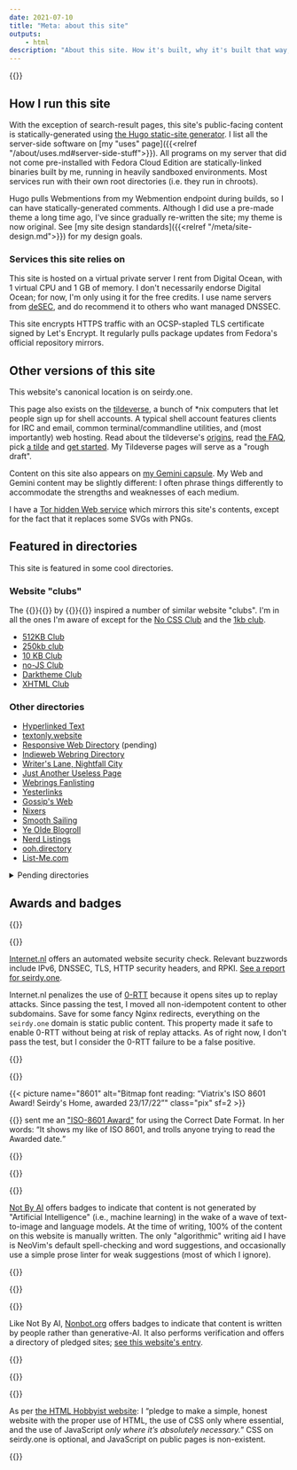 ```yaml
---
date: 2021-07-10
title: "Meta: about this site"
outputs:
    - html
description: "About this site. How it's built, why it's built that way, privacy, accessibility, mirrors, etc."
---
```

{{<build-info>}}

## How I run this site

With the exception of search-result pages, this site's public-facing content is statically-generated using [the Hugo static-site generator](https://gohugo.io/). I list all the server-side software on [my "uses" page]({{<relref "/about/uses.md#server-side-stuff">}}). All programs on my server that did not come pre-installed with Fedora Cloud Edition are statically-linked binaries built by me, running in heavily sandboxed environments. Most services run with their own root directories (i.e. they run in chroots).

Hugo pulls Webmentions from my Webmention endpoint during builds, so I can have statically-generated comments. Although I did use a pre-made theme a long time ago, I've since gradually re-written the site; my theme is now original. See [my site design standards]({{<relref "/meta/site-design.md">}}) for my design goals.

### Services this site relies on

This site is hosted on a virtual private server I rent from Digital Ocean, with 1&nbsp;virtual CPU and 1&nbsp;GB of memory. I don't necessarily endorse Digital Ocean; for now, I'm only using it for the free credits. I use name servers from [deSEC](https://desec.io/), and do recommend it to others who want managed DNSSEC.

This site encrypts HTTPS traffic with an OCSP-stapled TLS certificate signed by Let's Encrypt. It regularly pulls package updates from Fedora's official repository mirrors.

## Other versions of this site

This website's canonical location is on seirdy.one.

This page also exists on the [tildeverse](https://tildeverse.org/), a bunch of \*nix computers that let people sign up for shell accounts. A typical shell account features clients for IRC and email, common terminal/commandline utilities, and (most importantly) web hosting. Read about the tildeverse's [origins](https://web.archive.org/web/20180917091804/https://medium.com/message/tilde-club-i-had-a-couple-drinks-and-woke-up-with-1-000-nerds-a8904f0a2ebf), read [the FAQ](https://tilde.club/wiki/faq.html), pick [a tilde](https://tilde.club/%7Epfhawkins/othertildes.html) and [get started](https://tilde.club/~anthonydpaul/primer.html). My Tildeverse pages will serve as a "rough draft".

Content on this site also appears on <a rel="alternate" href="gemini://seirdy.one/" class="u-syndication">my Gemini capsule</a>. My Web and Gemini content may be slightly different: I often phrase things differently to accommodate the strengths and weaknesses of each medium.

I have a [Tor hidden Web service](http://wgq3bd2kqoybhstp77i3wrzbfnsyd27wt34psaja4grqiezqircorkyd.onion/ "{rel='alternate' class='u-syndication'}") which mirrors this site's contents, except for the fact that it replaces some SVGs with PNGs.

## Featured in directories

This site is featured in some cool directories.

### Website "clubs"

The {{<mention-work itemtype="WebSite">}}{{<cited-work name="1MB Club" url="https://1mb.club/">}} by {{<indieweb-person itemprop="author" url="https://bt.ht/" first-name="Bradley" last-name="Taunt">}}{{</mention-work>}} inspired a number of similar website "clubs". I'm in all the ones I'm aware of except for the [No CSS Club](https://nocss.club/) and the [1kb club](https://1kb.club/).

- [512KB Club](https://www.512kb.club/)
- [250kb club](https://250kb.club/)
- [10 KB Club](https://10kbclub.com/)
- [no-JS Club](https://no-js.club/)
- [Darktheme Club](https://darktheme.club/)
- [XHTML Club](https://xhtml.club/)

### Other directories

- [Hyperlinked Text](https://sjmulder.nl/en/textonly.html)
- [textonly.website](https://textonly.website/)
- [Responsive Web Directory](https://kalechips.net/responsive/) (pending)
- [Indieweb Webring Directory](https://xn--sr8hvo.ws/directory)
- [Writer's Lane, Nightfall City](https://nightfall.city/writers-lane/)
- [Just Another Useless Page](https://www.geocities.ws/jaup/jaup.htm)
- [Webrings Fanlisting](https://fanlistings.nickifaulk.com/webrings/)
- [Yesterlinks](https://links.yesterweb.org/)
- [Gossip's Web](https://gossipsweb.net/personal-websites)
- [Nixers](https://github.com/nixers-projects/sites/wiki/List-of-nixers.net-user-sites)
- [Smooth Sailing](https://smoothsailing.asclaria.org/)
- [Ye Olde Blogroll](https://blogroll.org/)
- [Nerd Listings](http://nerdlistings.info/)
- [ooh.directory](https://ooh.directory/)
- [List-Me.com](https://list-me.com/)

<details>
<summary>Pending directories</summary>

- [LinkLane](https://www.linklane.net/) (pending)
- [Accessible Net Directory](https://pinkvampyr.leprd.space/accessiblenet/) (pending)

</details>

## Awards and badges

{{<image-figure id="internetnl-web">}}

{{<picture name="internetnl-web" alt="Badge with text: 100% score in website test, internet.nl">}}

<figcaption itemprop="caption">

[Internet.nl](https://internet.nl/) offers an automated website security check. Relevant buzzwords include IPv6, DNSSEC, TLS, HTTP security headers, and RPKI. [See a report for seirdy.one](https://internet.nl/site/seirdy.one/2510940/).

Internet.nl penalizes the use of [0-RTT](https://blog.cloudflare.com/introducing-0-rtt/) because it opens sites up to replay attacks. Since passing the test, I moved all non-idempotent content to other subdomains. Save for some fancy Nginx redirects, everything on the `seirdy.one` domain is static public content. This property made it safe to enable 0-RTT without being at risk of replay attacks. As of right now, I don't pass the test, but I consider the 0-RTT failure to be a false positive.

</figcaption>

{{</image-figure>}}

{{<image-figure id="iso-8601">}}

{{< picture name="8601" alt="Bitmap font reading: “Viatrix's ISO 8601 Award! Seirdy's Home, awarded 23/17/22”" class="pix" sf=2 >}}

<figcaption itemprop="caption">

{{<indieweb-person itemprop="mentions" name="Viatrix" url="https://viatrix.is-hella.gay">}} sent me an ["ISO-8601 Award"](https://mincerafter42.github.io/fun/8601award.html) for using the Correct Date Format. In her words: <q cite="https://mincerafter42.github.io/fun/8601award.html">It shows my like of ISO 8601, and trolls anyone trying to read the Awarded date.</q>

</figcaption>

{{</image-figure>}}

{{<image-figure id="not-ai">}}

{{<picture name="notai" alt="written By human, not by AI">}}

<figcaption itemprop="caption">

[Not By AI](https://notbyai.fyi/) offers badges to indicate that content is not generated by "Artificial Intelligence" (i.e., machine learning) in the wake of a wave of text-to-image and language models. At the time of writing, 100% of the content on this website is manually written. The only "algorithmic" writing aid I have is NeoVim's default spell-checking and word suggestions, and occasionally use a simple prose linter for weak suggestions (most of which I ignore).

</figcaption>

{{</image-figure>}}

{{<image-figure id="non-bot">}}

{{<picture name="nonbot_pledged_logo" alt="Rectangular badge reading “Non-bot pledged”.">}}

<figcaption itemprop="caption">

Like Not By AI, [Nonbot.org](https://nonbot.org/) offers badges to indicate that content is written by people rather than generative-AI. It also performs verification and offers a directory of pledged sites; [see this website's entry](https://nonbot.org/pledged/view/9b8cd6a3-6bcc-47d8-b9e9-4cbce47ef50e).

</figcaption>

{{</image-figure>}}

{{<image-figure id="html-hobbyist">}}

{{<picture name="html-hobbyist" alt="Stylized text reading “I am an HTML hobbyist” on top of a solid orange upside-down house-shaped pentagon, and a globe in the upper-right.">}}

<figcaption itemprop="caption">

As per [the HTML Hobbyist website](https://www.htmlhobbyist.com/): I <q cite="https://www.htmlhobbyist.com/">pledge to make a simple, honest website with the proper use of HTML, the use of CSS only where essential, and the use of JavaScript _only where it’s absolutely necessary._</q> CSS on seirdy.one is optional, and JavaScript on public pages is non-existent.

</figcaption>

{{</image-figure>}}

